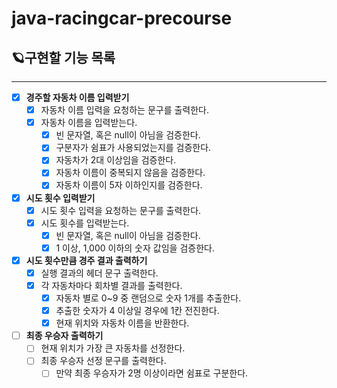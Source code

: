 # java-racingcar-precourse

## 🪐구현할 기능 목록

---

- [x] **경주할 자동차 이름 입력받기**
    - [x] 자동차 이름 입력을 요청하는 문구를 출력한다.
    - [x] 자동차 이름을 입력받는다.
        - [x] 빈 문자열, 혹은 null이 아님을 검증한다.
        - [x] 구분자가 쉼표가 사용되었는지를 검증한다.
        - [x] 자동차가 2대 이상임을 검증한다.
        - [x] 자동차 이름이 중복되지 않음을 검증한다.
        - [x] 자동차 이름이 5자 이하인지를 검증한다.

- [x] **시도 횟수 입력받기**
    - [x] 시도 횟수 입력을 요청하는 문구를 출력한다.
    - [x] 시도 횟수를 입력받는다.
        - [x] 빈 문자열, 혹은 null이 아님을 검증한다.
        - [x] 1 이상, 1,000 이하의 숫자 값임을 검증한다.

- [x] **시도 횟수만큼 경주 결과 출력하기**
    - [x] 실행 결과의 헤더 문구 출력한다.
    - [x] 각 자동차마다 회차별 결과를 출력한다.
        - [x] 자동차 별로 0~9 중 랜덤으로 숫자 1개를 추출한다.
        - [x] 추출한 숫자가 4 이상일 경우에 1칸 전진한다.
        - [x] 현재 위치와 자동차 이름을 반환한다.

- [ ] **최종 우승자 출력하기**
    - [ ] 현재 위치가 가장 큰 자동차를 선정한다.
    - [ ] 최종 우승자 선정 문구를 출력한다.
        - [ ] 만약 최종 우승자가 2명 이상이라면 쉼표로 구분한다.